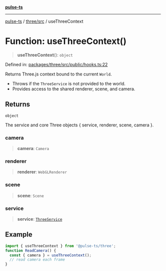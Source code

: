 [**pulse-ts**](../../../README.md)

***

[pulse-ts](../../../README.md) / [three/src](../README.md) / useThreeContext

# Function: useThreeContext()

> **useThreeContext**(): `object`

Defined in: [packages/three/src/public/hooks.ts:22](https://github.com/jlehett/pulse-ts/blob/a2a18767041a6b69ca4c5f6131d2de266097750e/packages/three/src/public/hooks.ts#L22)

Returns Three.js context bound to the current `World`.

- Throws if the `ThreeService` is not provided to the world.
- Provides access to the shared renderer, scene, and camera.

## Returns

`object`

The service and core Three objects { service, renderer, scene, camera }.

### camera

> **camera**: `Camera`

### renderer

> **renderer**: `WebGLRenderer`

### scene

> **scene**: `Scene`

### service

> **service**: [`ThreeService`](../classes/ThreeService.md)

## Example

```ts
import { useThreeContext } from '@pulse-ts/three';
function ReadCamera() {
  const { camera } = useThreeContext();
  // read camera each frame
}
```
